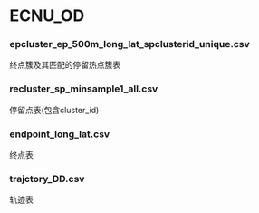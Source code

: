 # ECNU_OD
### epcluster_ep_500m_long_lat_spclusterid_unique.csv
终点簇及其匹配的停留热点簇表
### recluster_sp_minsample1_all.csv
停留点表(包含cluster_id)
### endpoint_long_lat.csv
终点表
### trajctory_DD.csv
轨迹表
